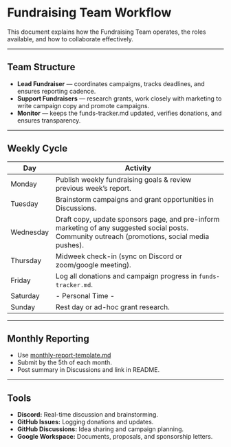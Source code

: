 # Fundraising Team Workflow

This document explains how the Fundraising Team operates, the roles available, and how to collaborate effectively.

---

## Team Structure

- **Lead Fundraiser** — coordinates campaigns, tracks deadlines, and ensures reporting cadence.
- **Support Fundraisers** — research grants, work closely with marketing to write campaign copy and promote campaigns.
- **Monitor** — keeps the funds-tracker.md updated, verifies donations, and ensures transparency.

---

## Weekly Cycle

| Day | Activity |
|-----|----------|
| Monday | Publish weekly fundraising goals & review previous week’s report. |
| Tuesday | Brainstorm campaigns and grant opportunities in Discussions. |
| Wednesday | Draft copy, update sponsors page, and pre-inform marketing of any suggested social posts. Community outreach (promotions, social media pushes). |
| Thursday | Midweek check-in (sync on Discord or zoom/google meeting). |
| Friday | Log all donations and campaign progress in `funds-tracker.md`. |
| Saturday | - Personal Time - |
| Sunday | Rest day or ad-hoc grant research. |

---

## Monthly Reporting

- Use [monthly-report-template.md](monthly-report-template.md)
- Submit by the 5th of each month.
- Post summary in Discussions and link in README.

---

## Tools

- **Discord:** Real-time discussion and brainstorming.
- **GitHub Issues:** Logging donations and updates.
- **GitHub Discussions:** Idea sharing and campaign planning.
- **Google Workspace:** Documents, proposals, and sponsorship letters.
